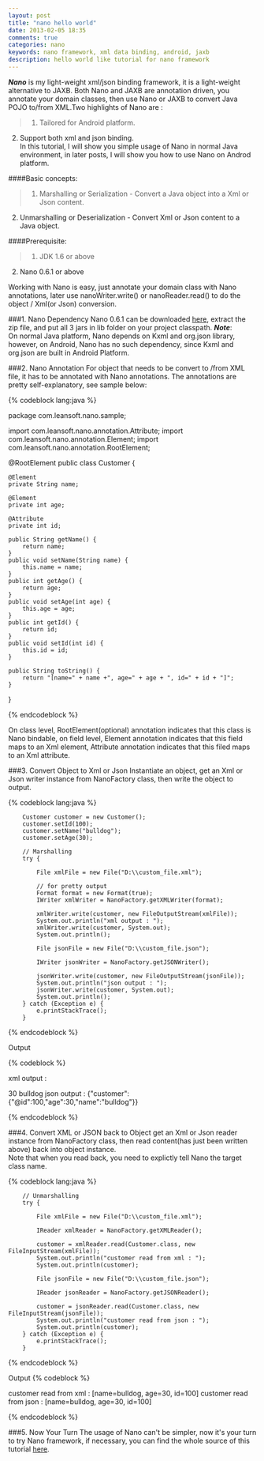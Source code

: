 ```yaml
---
layout: post
title: "nano hello world"
date: 2013-02-05 18:35
comments: true
categories: nano
keywords: nano framework, xml data binding, android, jaxb
description: hello world like tutorial for nano framework
---
```


***Nano*** is my light-weight xml/json binding framework, it is a light-weight alternative to JAXB. Both Nano and JAXB are annotation driven, you annotate your domain classes, then use Nano or JAXB to convert Java POJO to/from XML.Two highlights of Nano are :   
>1. Tailored for Android platform.  
2. Support both xml and json binding.  
In this tutorial, I will show you simple usage of Nano in normal Java environment, in later posts, I will show you how to use Nano on Androd platform.

####Basic concepts:  
>1. Marshalling or Serialization - Convert a Java object into a Xml or Json content.  
2. Unmarshalling or Deserialization - Convert Xml or Json content to a Java object.

####Prerequisite:  
>1. JDK 1.6 or above  
2. Nano 0.6.1 or above

Working with Nano is easy, just annotate your domain class with Nano annotations, later use nanoWriter.write() or nanoReader.read() to do the object / Xml(or Json) conversion.

###1. Nano Dependency
Nano 0.6.1 can be downloaded [here](https://github.com/bulldog2011/bulldog-repo/raw/master/repo/releases/com/leansoft/nano/0.6.1/nano-0.6.1-all.zip), extract the zip file, and put all 3 jars in lib folder on your project classpath.
***Note***:  
On normal Java platform, Nano depends on Kxml and org.json library, however, on Android, Nano has no such dependency, since Kxml and org.json are built in Android Platform.

###2. Nano Annotation
For object that needs to be convert to /from XML file, it has to be annotated with Nano annotations. The annotations are pretty self-explanatory, see sample below:

{% codeblock lang:java %}

package com.leansoft.nano.sample;

import com.leansoft.nano.annotation.Attribute;
import com.leansoft.nano.annotation.Element;
import com.leansoft.nano.annotation.RootElement;

@RootElement
public class Customer {
	
	@Element
	private String name;
	
	@Element
	private int age;
	
	@Attribute
	private int id;
	
	public String getName() {
		return name;
	}
	public void setName(String name) {
		this.name = name;
	}
	public int getAge() {
		return age;
	}
	public void setAge(int age) {
		this.age = age;
	}
	public int getId() {
		return id;
	}
	public void setId(int id) {
		this.id = id;
	}
	
	public String toString() {
		return "[name=" + name +", age=" + age + ", id=" + id + "]";
	}
}

{% endcodeblock %}


On class level, RootElement(optional) annotation indicates that this class is Nano bindable, on field level, Element annotation indicates that this field maps to an Xml element, Attribute annotation indicates that this filed maps to an Xml attribute.

###3. Convert Object to Xml or Json
Instantiate an object, get an Xml or Json writer instance from NanoFactory class, then write the object to output. 

{% codeblock lang:java %}

		Customer customer = new Customer();
		customer.setId(100);
		customer.setName("bulldog");
		customer.setAge(30);
		
		// Marshalling
		try {
			
			File xmlFile = new File("D:\\custom_file.xml");
			
			// for pretty output
			Format format = new Format(true);
			IWriter xmlWriter = NanoFactory.getXMLWriter(format);
			
			xmlWriter.write(customer, new FileOutputStream(xmlFile));
			System.out.println("xml output : ");
			xmlWriter.write(customer, System.out);
			System.out.println();
			
			File jsonFile = new File("D:\\custom_file.json");
			
			IWriter jsonWriter = NanoFactory.getJSONWriter();
			
			jsonWriter.write(customer, new FileOutputStream(jsonFile));
			System.out.println("json output : ");
			jsonWriter.write(customer, System.out);
			System.out.println();
		} catch (Exception e) {
			e.printStackTrace();
		}
		

{% endcodeblock %}


Output

{% codeblock %}

xml output : 
<?xml version='1.0' encoding='utf-8' ?>
<customer id="100">
  <age>30</age>
  <name>bulldog</name>
</customer>
json output : 
{"customer":{"@id":100,"age":30,"name":"bulldog"}}

{% endcodeblock %}

###4. Convert XML or JSON back to Object
get an Xml or Json reader instance from NanoFactory class, then read content(has just been written above) back into object instance.  
Note that when you read back, you need to explictly tell Nano the target class name.

{% codeblock lang:java %}

		// Unmarshalling
		try {
			
			File xmlFile = new File("D:\\custom_file.xml");
			
			IReader xmlReader = NanoFactory.getXMLReader();
			
			customer = xmlReader.read(Customer.class, new FileInputStream(xmlFile));
			System.out.println("customer read from xml : ");
			System.out.println(customer);
			
			File jsonFile = new File("D:\\custom_file.json");
			
			IReader jsonReader = NanoFactory.getJSONReader();
			
			customer = jsonReader.read(Customer.class, new FileInputStream(jsonFile));
			System.out.println("customer read from json : ");
			System.out.println(customer);
		} catch (Exception e) {
			e.printStackTrace();
		}
		

{% endcodeblock %}

Output
{% codeblock %}

customer read from xml : 
[name=bulldog, age=30, id=100]
customer read from json : 
[name=bulldog, age=30, id=100]

{% endcodeblock %}


###5. Now Your Turn
The usage of Nano can't be simpler, now it's your turn to try Nano framework, if necessary, you can find the whole source of this tutorial [here](https://github.com/bulldog2011/nano/tree/master/sample/helloworld).



